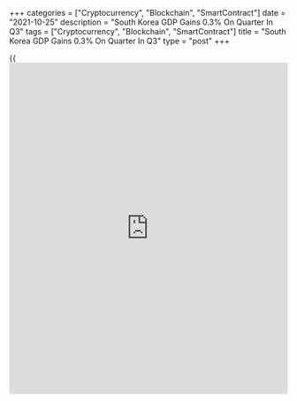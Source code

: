 +++
categories = ["Cryptocurrency", "Blockchain", "SmartContract"]
date = "2021-10-25"
description = "South Korea GDP Gains 0.3% On Quarter In Q3"
tags = ["Cryptocurrency", "Blockchain", "SmartContract"]
title = "South Korea GDP Gains 0.3% On Quarter In Q3"
type = "post"
+++

{{<iframe id="large-banner" src="https://www.bounty.group/#slide=1.0" width="100%" height="600" scrolling="no" style="border: 0px solid rgb(216, 221, 230); border-radius: 3px;">}}

South Korea's gross domestic product expanded a seasonally adjusted 0.3
percent on quarter in the third quarter of 2021, the Bank of Korea said
in Tuesday's advance estimate.

That was shy of expectations for an increase of 0.6 percent and down
from 0.8 percent in the previous three months.

On an annualized basis, GDP grew 4.0 percent - again missing forecasts
for 4.2 percent and slowing from 6.0 percent in the three months prior.

Real gross domestic income also was up 0.3 percent on quarter and it
gained 2.4 percent on year.

For comments and feedback [contact](https://www.playgroundfx.com/contact/): editorial@rtt[news](https://www.letsplayfx.com/blog/forex-news-website/).com

[Economic News][1]

 **What parts of the world are seeing the best (and worst) economic
performances lately? Click[here][2] to check out our [Econ Scorecard][2]
and find out! See up-to-the-moment [ranking](https://www.playgroundfx.com/blog/crypto-exchange-ranking/)s for the best and worst
performers in [GDP][3], [unemployment rate][4], [inflation][5] and much
more.**

   1. www.rtt[news](https://www.letsplayfx.com/blog/forex-news-website/).com/Content/EconomicNews.aspx
   2. www.rtt[news](https://www.letsplayfx.com/blog/forex-news-website/).com/economic-scorecard/world-rank/retail-sales/highest-performance.aspx
   3. www.rtt[news](https://www.letsplayfx.com/blog/forex-news-website/).com/economic-scorecard/world-rank/GDP/highest-performance.aspx
   4. www.rtt[news](https://www.letsplayfx.com/blog/forex-news-website/).com/economic-scorecard/world-rank/unemployment-rate/lowest-performance.aspx
   5. www.rtt[news](https://www.letsplayfx.com/blog/forex-news-website/).com/economic-scorecard/world-rank/CPI/highest-performance.aspx